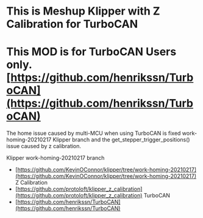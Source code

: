 # This is Meshup Klipper with Z Calibration for TurboCAN

# This MOD is for TurboCAN Users only.[https://github.com/henrikssn/TurboCAN](https://github.com/henrikssn/TurboCAN)

The home issue caused by multi-MCU when using TurboCAN is fixed 
work-homing-20210217 Klipper branch and the get_stepper_trigger_positions() issue caused by z calibration.

Klipper work-homing-20210217 branch
 - [https://github.com/KevinOConnor/klipper/tree/work-homing-20210217](https://github.com/KevinOConnor/klipper/tree/work-homing-20210217)
Z Calibration
 - [https://github.com/protoloft/klipper_z_calibration](https://github.com/protoloft/klipper_z_calibration)
TurboCAN
 - [https://github.com/henrikssn/TurboCAN](https://github.com/henrikssn/TurboCAN)

